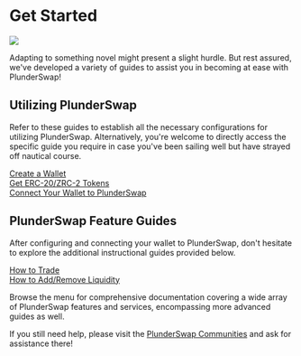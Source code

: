 # Get Started

![](../../.gitbook/assets/PS_Get_Started.png)

Adapting to something novel might present a slight hurdle. But rest assured, we've developed a variety of guides to assist you in becoming at ease with PlunderSwap!

## Utilizing PlunderSwap

Refer to these guides to establish all the necessary configurations for utilizing PlunderSwap. Alternatively, you're welcome to directly access the specific guide you require in case you've been sailing well but have strayed off nautical course.

[Create a Wallet](https://docs.plunderswap.com/get-started/wallet-guide)\
[Get ERC-20/ZRC-2 Tokens](https://docs.plunderswap.com/get-started/token-guide)\
[Connect Your Wallet to PlunderSwap](https://docs.plunderswap.com/get-started/connection-guide)

## PlunderSwap Feature Guides

After configuring and connecting your wallet to PlunderSwap, don't hesitate to explore the additional instructional guides provided below.

[How to Trade](https://docs.plunderswap.com/products/plunderswap-exchange/trade-guide)\
[How to Add/Remove Liquidity](https://docs.plunderswap.com/products/plunderswap-exchange/liquidity-guide)

Browse the menu for comprehensive documentation covering a wide array of PlunderSwap features and services, encompassing more advanced guides as well.

If you still need help, please visit the [PlunderSwap Communities](https://docs.plunderswap.com/contact-us/communities) and ask for assistance there!
